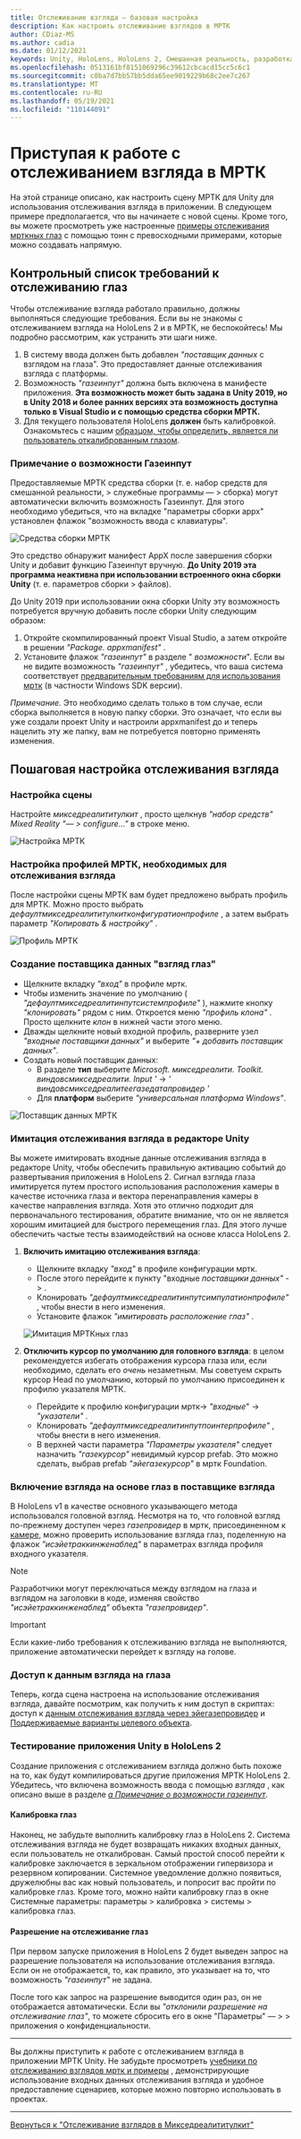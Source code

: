```yaml
---
title: Отслеживание взгляда — базовая настройка
description: Как настроить отслеживание взглядов в МРТК
author: CDiaz-MS
ms.author: cadia
ms.date: 01/12/2021
keywords: Unity, HoloLens, HoloLens 2, Смешанная реальность, разработка, МРТК, отслеживание глаз,
ms.openlocfilehash: 0513161bf8151069296c39612cbcacd15cc5c6c1
ms.sourcegitcommit: c0ba7d7bb57bb5dda65ee9019229b68c2ee7c267
ms.translationtype: MT
ms.contentlocale: ru-RU
ms.lasthandoff: 05/19/2021
ms.locfileid: "110144091"
---
```

# <a name="getting-started-with-eye-tracking-in-mrtk"></a>Приступая к работе с отслеживанием взгляда в МРТК

На этой странице описано, как настроить сцену МРТК для Unity для использования отслеживания взгляда в приложении.
В следующем примере предполагается, что вы начинаете с новой сцены.
Кроме того, вы можете просмотреть уже настроенные [примеры отслеживания мрткных глаз](../../example-scenes/eye-tracking-examples-overview.md) с помощью тонн с превосходными примерами, которые можно создавать напрямую.

## <a name="eye-tracking-requirements-checklist"></a>Контрольный список требований к отслеживанию глаз

Чтобы отслеживание взгляда работало правильно, должны выполняться следующие требования.
Если вы не знакомы с отслеживанием взгляда на HoloLens 2 и в МРТК, не беспокойтесь!
Мы подробно рассмотрим, как устранить эти шаги ниже.

1. В систему ввода должен быть добавлен _"поставщик данных_ с взглядом на глаза". Это предоставляет данные отслеживания взгляда с платформы.
2. Возможность _"газеинпут"_ должна быть включена в манифесте приложения.
   **Эта возможность может быть задана в Unity 2019, но в Unity 2018 и более ранних версиях эта возможность доступна только в Visual Studio и с помощью средства сборки МРТК.**
3. Для текущего пользователя HoloLens **должен** быть калибровкой. Ознакомьтесь с нашим [образцом, чтобы определить, является ли пользователь откалиброванным глазом](eye-tracking-is-user-calibrated.md).

### <a name="a-note-on-the-gazeinput-capability"></a>Примечание о возможности Газеинпут

Предоставляемые МРТК средства сборки (т. е. набор средств для смешанной реальности, > служебные программы — > сборка) могут автоматически включить возможность Газеинпут. Для этого необходимо убедиться, что на вкладке "параметры сборки appx" установлен флажок "возможность ввода с клавиатуры".

![Средства сборки МРТК](../../images/eye-tracking/mrtk_et_buildsetup.png)

Это средство обнаружит манифест AppX после завершения сборки Unity и добавит функцию Газеинпут вручную.
**До Unity 2019 эта программа неактивна при использовании встроенного окна сборки Unity** (т. е. параметров сборки > файлов).

До Unity 2019 при использовании окна сборки Unity эту возможность потребуется вручную добавить после сборки Unity следующим образом:

1. Откройте скомпилированный проект Visual Studio, а затем откройте в решении _"Package. appxmanifest"_ .
2. Установите флажок _"газеинпут"_ в разделе " _возможности_". Если вы не видите возможность _"газеинпут"_ , убедитесь, что ваша система соответствует [предварительным требованиям для использования мртк](/windows/mixed-reality/develop/install-the-tools) (в частности Windows SDK версии).

_Примечание._ Это необходимо сделать только в том случае, если сборка выполняется в новую папку сборки.
Это означает, что если вы уже создали проект Unity и настроили appxmanifest до и теперь нацелить эту же папку, вам не потребуется повторно применять изменения.

## <a name="setting-up-eye-tracking-step-by-step"></a>Пошаговая настройка отслеживания взгляда

### <a name="setting-up-the-scene"></a>Настройка сцены

Настройте _микседреалититулкит_ , просто щелкнув _"набор средств" Mixed Reality "— > configure..."_ в строке меню.

![Настройка МРТК](../../images/eye-tracking/mrtk_setup_configure.jpg)

### <a name="setting-up-the-mrtk-profiles-required-for-eye-tracking"></a>Настройка профилей МРТК, необходимых для отслеживания взгляда

После настройки сцены МРТК вам будет предложено выбрать профиль для МРТК.
Можно просто выбрать _дефаултмикседреалититулкитконфигуратионпрофиле_ , а затем выбрать параметр _"Копировать & настройку"_ .

![Профиль МРТК](../../images/eye-tracking/mrtk_setup_configprofile.jpg)

### <a name="create-an-eye-gaze-data-provider"></a>Создание поставщика данных "взгляд глаз"

- Щелкните вкладку _"вход"_ в профиле мртк.
- Чтобы изменить значение по умолчанию ( _"дефаултмикседреалитинпутсистемпрофиле"_ ), нажмите кнопку _"клонировать"_ рядом с ним. Откроется меню _"профиль клона"_ . Просто щелкните _клон_ в нижней части этого меню.
- Дважды щелкните новый входной профиль, разверните узел _"входные поставщики данных"_ и выберите _"+ добавить поставщик данных"_.
- Создать новый поставщик данных:
  - В разделе **тип** выберите _Microsoft. микседреалити. Toolkit. виндовсмикседреалити. Input '_  ->  _' виндовсмикседреалитеегазедатапровидер '_
  - Для **платформ** выберите _"универсальная платформа Windows"_.

![Поставщик данных МРТК](../../images/eye-tracking/mrtk_setup_eyes_dataprovider.jpg)

### <a name="simulating-eye-tracking-in-the-unity-editor"></a>Имитация отслеживания взгляда в редакторе Unity

Вы можете имитировать входные данные отслеживания взгляда в редакторе Unity, чтобы обеспечить правильную активацию событий до развертывания приложения в HoloLens 2.
Сигнал взгляда глаза имитируется путем простого использования расположения камеры в качестве источника глаза и вектора перенаправления камеры в качестве направления взгляда.
Хотя это отлично подходит для первоначального тестирования, обратите внимание, что он не является хорошим имитацией для быстрого перемещения глаз.
Для этого лучше обеспечить частые тесты взаимодействий на основе класса HoloLens 2.

1. **Включить имитацию отслеживания взгляда**:
    - Щелкните вкладку _"вход"_ в профиле конфигурации мртк.
    - После этого перейдите к пункту "входные _поставщики данных"_  ->  .
    - Клонировать _"дефаултмикседреалитинпутсимпулатионпрофиле"_ , чтобы внести в него изменения.
    - Установите флажок _"имитировать расположение глаз"_ .

    ![Имитация МРТКных глаз](../../images/eye-tracking/mrtk_setup_eyes_simulate.jpg)

2. **Отключить курсор по умолчанию для головного взгляда**: в целом рекомендуется избегать отображения курсора глаза или, если необходимо, сделать его _очень_ незаметным.
Мы советуем скрыть курсор Head по умолчанию, который по умолчанию присоединен к профилю указателя МРТК.
    - Перейдите к профилю конфигурации мртк-> _"входные_"  ->  _"указатели"_ .
    - Клонировать _"дефаултмикседреалитинпутпоинтерпрофиле"_ , чтобы внести в него изменения.
    - В верхней части параметра _"Параметры указателя"_ следует назначить _"газекурсор"_ невидимый курсор prefab. Это можно сделать, выбрав prefab _"эйегазекурсор"_ в мртк Foundation.

### <a name="enabling-eye-based-gaze-in-the-gaze-provider"></a>Включение взгляда на основе глаз в поставщике взгляда

В HoloLens v1 в качестве основного указывающего метода использовался головной взгляд.
Несмотря на то, что головной взгляд по-прежнему доступен через _газепровидер_ в мртк, присоединенном к [камере](https://docs.unity3d.com/ScriptReference/Camera.html), можно проверить использование взгляда глаз, поделенную на флажок _"исэйетраккинженаблед"_ в параметрах взгляда профиля входного указателя.

>[!NOTE]
>Разработчики могут переключаться между взглядом на глаза и взглядом на заголовки в коде, изменяя свойство _"исэйетраккинженаблед"_ объекта _"газепровидер"_.  

>[!IMPORTANT]
>Если какие-либо требования к отслеживанию взгляда не выполняются, приложение автоматически перейдет к взгляду на голове.

### <a name="accessing-eye-gaze-data"></a>Доступ к данным взгляда на глаза

Теперь, когда сцена настроена на использование отслеживания взгляда, давайте посмотрим, как получить к ним доступ в скриптах: доступ к [данным отслеживания взгляда через эйегазепровидер](eye-tracking-eye-gaze-provider.md) и [Поддерживаемые варианты целевого объекта](eye-tracking-target-selection.md).

### <a name="testing-your-unity-app-on-a-hololens-2"></a>Тестирование приложения Unity в HoloLens 2

Создание приложения с отслеживанием взгляда должно быть похоже на то, как будут компилироваться другие приложения МРТК HoloLens 2. Убедитесь, что включена возможность ввода с помощью *взгляда* , как описано выше в разделе [*а Примечание о возможности газеинпут*](#a-note-on-the-gazeinput-capability).

#### <a name="eye-calibration"></a>Калибровка глаз

Наконец, не забудьте выполнить калибровку глаз в HoloLens 2.
Система отслеживания взгляда не будет возвращать никаких входных данных, если пользователь не откалиброван.
Самый простой способ перейти к калибровке заключается в зеркальном отображении гипервизора и резервном копировании.
Системное уведомление должно появиться, дружелюбны вас как новый пользователь, и попросит вас пройти по калибровке глаз.
Кроме того, можно найти калибровку глаз в окне Системные параметры: параметры > калибровка > системы > калибровка глаз.

#### <a name="eye-tracking-permission"></a>Разрешение на отслеживание глаз

При первом запуске приложения в HoloLens 2 будет выведен запрос на разрешение пользователя на использование отслеживания взгляда.
Если он не отображается, то, как правило, это указывает на то, что возможность _"газеинпут"_ не задана.

После того как запрос на разрешение выводится один раз, он не отображается автоматически.
Если вы _"отклонили разрешение на отслеживание глаз"_, то можете сбросить его в окне "Параметры" — > > приложения о конфиденциальности.

---

Вы должны приступить к работе с отслеживанием взгляда в приложении МРТК Unity.
Не забудьте просмотреть [учебники по отслеживанию взглядов мртк и примеры](../../example-scenes/eye-tracking-examples-overview.md) , демонстрирующие использование входных данных отслеживания взгляда и удобное предоставление сценариев, которые можно повторно использовать в проектах.

---
[Вернуться к "Отслеживание взглядов в Микседреалититулкит"](eye-tracking-main.md)